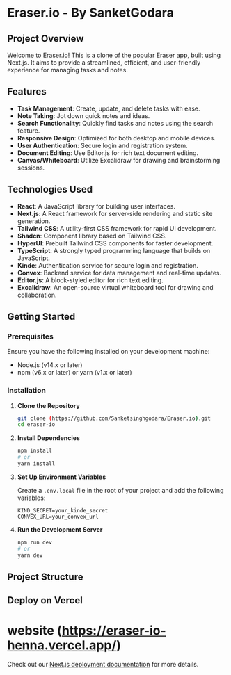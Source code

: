  
# Eraser.io - By SanketGodara

## Project Overview

Welcome to Eraser.io! This is a clone of the popular Eraser app, built using Next.js. It aims to provide a streamlined, efficient, and user-friendly experience for managing tasks and notes.

## Features

- **Task Management**: Create, update, and delete tasks with ease.
- **Note Taking**: Jot down quick notes and ideas.
- **Search Functionality**: Quickly find tasks and notes using the search feature.
- **Responsive Design**: Optimized for both desktop and mobile devices.
- **User Authentication**: Secure login and registration system.
- **Document Editing**: Use Editor.js for rich text document editing.
- **Canvas/Whiteboard**: Utilize Excalidraw for drawing and brainstorming sessions.

## Technologies Used

- **React**: A JavaScript library for building user interfaces.
- **Next.js**: A React framework for server-side rendering and static site generation.
- **Tailwind CSS**: A utility-first CSS framework for rapid UI development.
- **Shadcn**: Component library based on Tailwind CSS.
- **HyperUI**: Prebuilt Tailwind CSS components for faster development.
- **TypeScript**: A strongly typed programming language that builds on JavaScript.
- **Kinde**: Authentication service for secure login and registration.
- **Convex**: Backend service for data management and real-time updates.
- **Editor.js**: A block-styled editor for rich text editing.
- **Excalidraw**: An open-source virtual whiteboard tool for drawing and collaboration.

## Getting Started

### Prerequisites

Ensure you have the following installed on your development machine:

- Node.js (v14.x or later)
- npm (v6.x or later) or yarn (v1.x or later)

### Installation

1. **Clone the Repository**

    ```bash
    git clone (https://github.com/Sanketsinghgodara/Eraser.io).git
    cd eraser-io
    ```

2. **Install Dependencies**

    ```bash
    npm install
    # or
    yarn install
    ```

3. **Set Up Environment Variables**

    Create a `.env.local` file in the root of your project and add the following variables:

    ```env
    KIND_SECRET=your_kinde_secret
    CONVEX_URL=your_convex_url
    ```

4. **Run the Development Server**

    ```bash
    npm run dev
    # or
    yarn dev
    ```

     

## Project Structure


## Deploy on Vercel
# website (https://eraser-io-henna.vercel.app/)
Check out our [Next.js deployment documentation](https://nextjs.org/docs/deployment) for more details.
